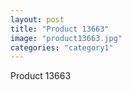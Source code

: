 ```yaml
---
layout: post
title: "Product 13663"
image: "product13663.jpg"
categories: "category1"
---
```

Product 13663
